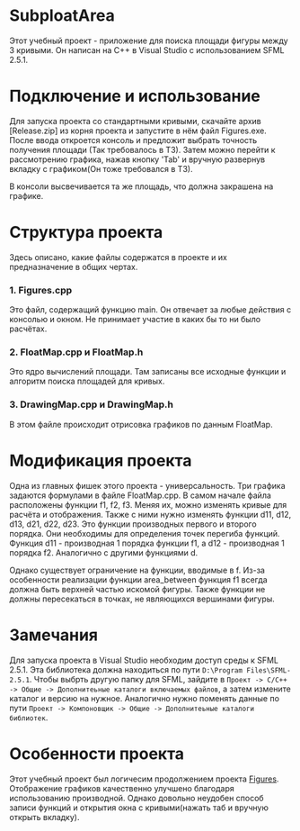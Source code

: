 # SubploatArea
Этот учебный проект - приложение для поиска площади фигуры между 3 кривыми. Он написан на C++ в Visual Studio с использованием SFML 2.5.1.
# Подключение и использование
Для запуска проекта со стандартными кривыми, скачайте архив [Release.zip] из корня проекта и запустите в нём файл Figures.exe. После ввода откроется консоль и предложит выбрать точность получения площади (Так требовалось в ТЗ). Затем можно перейти к рассмотрению графика, нажав кнопку 'Tab' и вручную развернув вкладку с графиком(Он тоже требовался в ТЗ).

В консоли высвечивается та же площадь, что должна закрашена на графике.

# Структура проекта
Здесь описано, какие файлы содержатся в проекте и их предназначение в общих чертах.
### 1. Figures.cpp
Это файл, содержащий функцию main. Он отвечает за любые действия с консолью и окном. Не принимает участие в каких бы то ни было расчётах.

### 2. FloatMap.cpp и FloatMap.h
Это ядро вычислений площади. Там записаны все исходные функции и алгоритм поиска площадей для кривых.

### 3. DrawingMap.cpp и DrawingMap.h
В этом файле происходит отрисовка графиков по данным FloatMap.

# Модификация проекта
Одна из главных фишек этого проекта - универсальность. Три графика задаются формулами в файле FloatMap.cpp. 
В самом начале файла расположены функции f1, f2, f3. Меняя их, можно изменять кривые для расчёта и отображения. Также с ними нужно изменять функции d11, d12, d13, d21, d22, d23. Это функции производных первого и второго порядка. Они необходимы для определения точек перегиба функций. Функция d11 - производная 1 порядка функции f1, а d12 - производная 1 порядка f2. Аналогично с другими функциями d.

Однако существует ограничение на функции, вводимые в f. Из-за особенности реализации функции area_between функция f1 всегда должна быть верхней частью искомой фигуры. Также функции не должны пересекаться в точках, не являющихся вершинами фигуры.

# Замечания
Для запуска проекта в Visual Studio необходим доступ среды к SFML 2.5.1. Эта библиотека должна находиться по пути `D:\Program Files\SFML-2.5.1`. Чтобы выбрть другую папку для SFML, зайдите в `Проект -> C/C++ -> Общие -> Дополнитеьные каталоги включаемых файлов`, а затем измените каталог и версию на нужное. Аналогично нужно поменять данные по пути `Проект -> Компоновщик -> Общие -> Дополнитеьные каталоги библиотек`.

# Особенности проекта

Этот учебный проект был логичесим продолжением проекта [Figures](https://github.com/KIrillPal/Figures). Отображение графиков качественно улучшено благодаря использованию производной. Однако довольно неудобен способ записи функций и открытия окна с кривыми(нажать таб и вручную открыть вкладку).